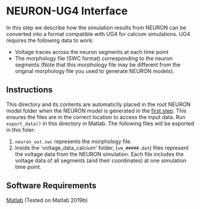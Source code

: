 # NEURON-UG4 Interface
In this step we describe how the simulation results from NEURON can be converted into a format compatible with UG4 for calcium simulations. UG4 requires the following data to work:
* Voltage traces across the neuron segments at each time point
* The morphology file (SWC format) corresponding to the neuron segments (Note that this morphology file may be different from the original morphology file you used to generate NEURON models).

## Instructions
This directory and its contents are automaticlly placed in the root NEURON model folder when the NEURON model is generated in the [first step](../1_NEURON-Model-Generation/). This ensures the files are in the correct location to access the input data. Run <code>export_data()</code> in this directory in Matlab. The following files will be exported in this foler:
1. <code>neuron_out.swc</code> represents the morphology file.
2. Inside the 'voltage_data_calcium' folder, (<code>vm_#####.dat</code>) files represent the voltage data from the NEURON simulation. Each file includes the voltage data of all segments (and their coordinates) at one simulation time point.

## Software Requirements
[Matlab](https://www.mathworks.com/) (Tested on Matlab 2019b)
